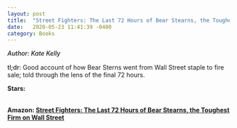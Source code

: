```yaml
---
layout: post
title:  "Street Fighters: The Last 72 Hours of Bear Stearns, the Toughest Firm on Wall Street"
date:   2020-05-23 11:41:39 -0400
category: Books
---
```

<link rel="stylesheet" href="https://cdnjs.cloudflare.com/ajax/libs/font-awesome/4.7.0/css/font-awesome.min.css">

<span style="font-weight:500;font-style:italic;"> Author: Kate Kelly</span>

<div style="margin-top:15px;"></div>

<span style="font-weight:500;">tl;dr:</span> Good account of how Bear Sterns went from Wall Street staple to fire sale; told through the lens of the final 72 hours. 

<table>
	<tr><b>Stars: </b></tr>
	<tr>
		<span class="fa fa-star checked"></span>
		<span class="fa fa-star checked"></span>
		<span class="fa fa-star checked"></span>
		<span class="fa fa-star"></span>
		<span class="fa fa-star"></span>
	</tr>
</table>

**Amazon: [Street Fighters: The Last 72 Hours of Bear Stearns, the Toughest Firm on Wall Street](https://www.amazon.com/Street-Fighters-Hours-Stearns-Toughest/dp/1591843189)**